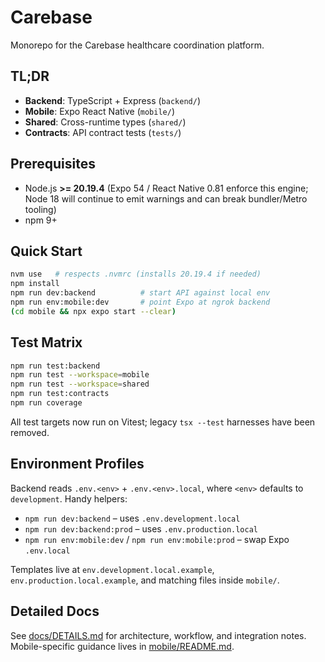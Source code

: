 # Carebase

Monorepo for the Carebase healthcare coordination platform.

## TL;DR
- **Backend**: TypeScript + Express (`backend/`)
- **Mobile**: Expo React Native (`mobile/`)
- **Shared**: Cross-runtime types (`shared/`)
- **Contracts**: API contract tests (`tests/`)

## Prerequisites
- Node.js **>= 20.19.4** (Expo 54 / React Native 0.81 enforce this engine; Node 18 will continue to emit warnings and can break bundler/Metro tooling)
- npm 9+

## Quick Start
```bash
nvm use   # respects .nvmrc (installs 20.19.4 if needed)
npm install
npm run dev:backend          # start API against local env
npm run env:mobile:dev       # point Expo at ngrok backend
(cd mobile && npx expo start --clear)
```

## Test Matrix
```bash
npm run test:backend
npm run test --workspace=mobile
npm run test --workspace=shared
npm run test:contracts
npm run coverage
```

All test targets now run on Vitest; legacy `tsx --test` harnesses have been removed.

## Environment Profiles
Backend reads `.env.<env>` + `.env.<env>.local`, where `<env>` defaults to `development`. Handy helpers:
- `npm run dev:backend` – uses `.env.development.local`
- `npm run dev:backend:prod` – uses `.env.production.local`
- `npm run env:mobile:dev` / `npm run env:mobile:prod` – swap Expo `.env.local`

Templates live at `env.development.local.example`, `env.production.local.example`, and matching files inside `mobile/`.

## Detailed Docs
See [docs/DETAILS.md](docs/DETAILS.md) for architecture, workflow, and integration notes. Mobile-specific guidance lives in [mobile/README.md](mobile/README.md).
